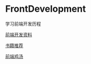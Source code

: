 # FrontDevelopment
学习前端开发历程

[前端开发资料](http://html5ify.com/fks/)

[书籍推荐](http://book.douban.com/subject/2028747/)

[前端鸡汤](http://segmentfault.com/a/1190000002606145)